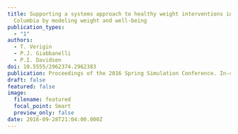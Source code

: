 ```yaml
---
title: Supporting a systems approach to healthy weight interventions in British
  Columbia by modeling weight and well-being
publication_types:
  - "1"
authors:
  - T. Verigin
  - P.J. Giabbanelli
  - P.I. Davidsen
doi: 10.5555/2962374.2962383
publication: Proceedings of the 2016 Spring Simulation Conference. In-cooperation ACM/IEEE.
draft: false
featured: false
image:
  filename: featured
  focal_point: Smart
  preview_only: false
date: 2016-09-28T21:04:00.000Z
---
```

